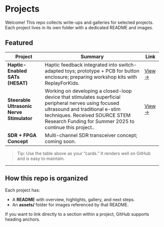# Projects

Welcome! This repo collects write-ups and galleries for selected projects. Each project lives in its own folder with a dedicated README and images.

## Featured

| Project | Summary | Link |
|---|---|---|
| **Haptic-Enabled SATs (HESAT)** | Haptic feedback integrated into switch-adapted toys; prototype + PCB for button enclosure; preparing workshop kits with ReplayForKids. | [View →](HESAT/README.md) |
| **Steerable Ultrasonic Nerve Stimulator** | Working on developing a closed-loop device that stimulates superficial peripheral nerves using focused ultrasound and traditional e-stim techniques. Received SOURCE STEM Research Funding for Summer 2025 to continue this project.. | [View →](SUNS/README.md) |
| **SDR + FPGA Concept** | Multi-channel SDR transceiver concept; coming soon.
> Tip: Use the table above as your “cards.” It renders well on GitHub and is easy to maintain.

---

## How this repo is organized

Each project has:
- A **README** with overview, highlights, gallery, and next steps.
- An **assets/** folder for images referenced by that README.

If you want to link directly to a section within a project, GitHub supports heading anchors.